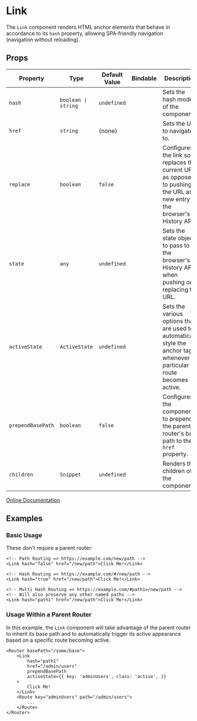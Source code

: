 # Link

The `Link` component renders HTML anchor elements that behave in accordance to its `hash` property, allowing 
SPA-friendly navigation (navigation without reloading).

## Props

| Property | Type | Default Value | Bindable | Description |
|-|-|-|-|-|
| `hash` | `boolean \| string` | `undefined` | | Sets the hash mode of the component. |
| `href` | `string` | (none) | | Sets the URL to navigate to. |
| `replace` | `boolean` | `false` | | Configures the link so it replaces the current URL as opposed to pushing the URL as a new entry in the browser's History API. |
| `state` | `any` | `undefined` | | Sets the state object to pass to the browser's History API when pushing or replacing the URL. |
| `activeState` | `ActiveState` | `undefined` | | Sets the various options that are used to automatically style the anchor tag whenever a particular route becomes active. |
| `prependBasePath` | `boolean` | `false` | | Configures the component to prepend the parent router's base path to the `href` property. |
| `children` | `Snippet` | `undefined` | | Renders the children of the component. |

[Online Documentation](https://wjfe-n-savant.hashnode.space/wjfe-n-savant/components/link)

## Examples

### Basic Usage

These don't require a parent router:

```svelte
<!-- Path Routing => https://example.com/new/path -->
<Link hash="false" href="/new/path">Click Me!</Link>

<!-- Hash Routing => https://example.com/#/new/path -->
<Link hash="true" href="/new/path">Click Me!</Link>

<!-- Multi Hash Routing => https://example.com/#path1=/new/path -->
<!-- Will also preserve any other named paths -->
<Link hash="path1" href="/new/path">Click Me!</Link>
```

### Usage Within a Parent Router

In this example, the `Link` component will take advantage of the parent router to inherit its base path and to 
automatically trigger its active appearance based on a specific route becoming active.

```svelte
<Router basePath="/some/base">
    <Link
        hash="path1"
        href="/admin/users"
        prependBasePath
        activeState={{ key: 'adminUsers', class: 'active', }}
    >
        Click Me!
    </Link>
    <Route key="adminUsers" path="/admin/users">
        ...
    </Route>
</Router>
```
